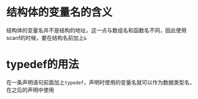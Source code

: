 # 结构体的变量名的含义

结构体的变量名并不是结构的地址，这一点与数组名和函数名不同，因此使用scanf的时候，要在结构名前加上`&`

# typedef的用法

在一条声明语句前面加上`typedef`，声明时使用的变量名就可以作为数据类型名，在之后的声明中使用